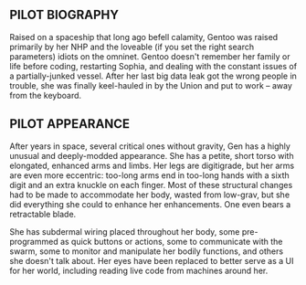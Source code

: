 ## PILOT BIOGRAPHY
Raised on a spaceship that long ago befell calamity, Gentoo was raised primarily by her NHP and the loveable (if you set the right search parameters) idiots on the omninet. Gentoo doesn't remember her family or life before coding, restarting Sophia, and dealing with the constant issues of a partially-junked vessel. After her last big data leak got the wrong people in trouble, she was finally keel-hauled in by the Union and put to work – away from the keyboard.

## PILOT APPEARANCE
After years in space, several critical ones without gravity, Gen has a highly unusual and deeply-modded appearance. She has a petite, short torso with elongated, enhanced arms and limbs. Her legs are digitigrade, but her arms are even more eccentric: too-long arms end in too-long hands with a sixth digit and an extra knuckle on each finger. Most of these structural changes had to be made to accommodate her body, wasted from low-grav, but she did everything she could to enhance her enhancements. One even bears a retractable blade. 

She has subdermal wiring placed throughout her body, some pre-programmed as quick buttons or actions, some to communicate with the swarm, some to monitor and manipulate her bodily functions, and others she doesn't talk about. Her eyes have been replaced to better serve as a UI for her world, including reading live code from machines around her.